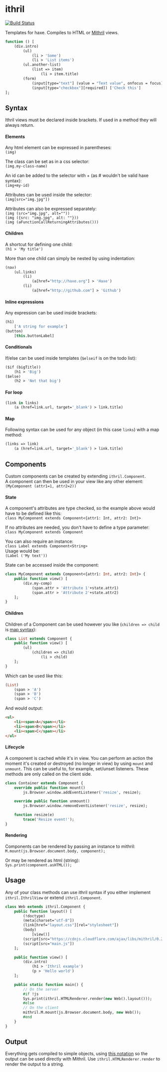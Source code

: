 # ithril

[![Build Status](https://travis-ci.org/benmerckx/ithril.svg?branch=master)](https://travis-ci.org/benmerckx/ithril)

Templates for haxe. Compiles to HTML or [Mithril](https://github.com/ciscoheat/mithril-hx) views.

```haxe
function () [
	(div.intro)
		(ul)
			(li > 'Some')
			(li > 'List items')
		(ul.another-list)
			(list => item)
				(li > item.title)
		(form)
			(input[type="text"] (value = "Text value", onfocus = focus))
			(input[type="checkbox"][required]) ['Check this']
];
```

## Syntax

Ithril views must be declared inside brackets. If used in a method they will always return.

#### Elements

Any html element can be expressed in parentheses:  
`(img)`

The class can be set as in a css selector:  
`(img.my-class-name)`

An id can be added to the selector with + (as # wouldn't be valid haxe syntax):  
`(img+my-id)`

Attributes can be used inside the selector:  
`(img[src="img.jpg"])`

Attributes can also be expressed separately:  
`(img (src="img.jpg", alt=""))`  
`(img ({src: "img.jpg", alt: ""}))`  
`(img (aFunctionCallReturningAttributes()))`

#### Children

A shortcut for defining one child:  
`(h1 > 'My title')`

More than one child can simply be nested by using indentation:

```haxe
(nav)
	(ul.links)
		(li)
			(a[href="http://haxe.org"] > 'Haxe')
		(li)
			(a[href="http://github.com"] > 'Github')
```

#### Inline expressions

Any expression can be used inside brackets:
```haxe
(h1)
	['A string for example']
(button)
	[this.buttonLabel]
```

#### Conditionals

If/else can be used inside templates (`$elseif` is on the todo list):
```haxe
($if (bigTitle))
	(h1 > 'Big')
($else)
	(h2 > 'Not that big')
```

#### For loop

```haxe
(link in links)
	(a (href=link.url, target='_blank') > link.title)
```

#### Map

Following syntax can be used for any object (in this case `links`) with a map method:
```haxe
(links => link)
	(a (href=link.url, target='_blank') > link.title)
```

## Components

Custom components can be created by extending `ithril.Component`.  
A component can then be used in your view like any other element:  
`(MyComponent (attr1=1, attr2=2))`

#### State

A component's attributes are type checked, so the example above would have to be defined like this:  
`class MyComponent extends Component<{attr1: Int, attr2: Int}>`

If no attributes are needed, you don't have to define a type parameter:  
`class MyComponent extends Component`

You can also require an instance:  
`class Label extends Component<String>`  
Usage would be:  
`(Label ('My text'))`

State can be accessed inside the component:
```haxe
class MyComponent extends Component<{attr1: Int, attr2: Int}> {
	public function view() [
		(div.my-comp)
			(span.attr > 'Attribute 1'+state.attr1)
			(span.attr > 'Attribute 2'+state.attr2)
	];
}
```

#### Children

Children of a Component can be used however you like (`children => child` is [map syntax](#map)):
```haxe
class List extends Component {
	public function view() [
		(ul)
			(children => child)
				(li > child)
	];
}
```

Which can be used like this:
```haxe
(List)
	(span > 'A')
	(span > 'B')
	(span > 'C')
```

And would output:
```html
<ul>
	<li><span>A</span></li>
	<li><span>B</span></li>
	<li><span>C</span></li>
</ul>
```

#### Lifecycle

A component is cached while it's in view. You can perform an action the moment it's created or destroyed (no longer in view) by using `mount` and `unmount`. This can be useful to, for example, set/unset listeners. These methods are only called on the client side.

```haxe
class Container extends Component {
	override public function mount()
		js.Browser.window.addEventListener('resize', resize);

	override public function unmount()
		js.Browser.window.removeEventListener('resize', resize);

	function resize(e)
		trace('Resize event!');
}
```

#### Rendering

Components can be rendered by passing an instance to mithril:  
`M.mount(js.Browser.document.body, component);`

Or may be rendered as html (string):  
`Sys.print(component.asHTML());`

## Usage

Any of your class methods can use ithril syntax if you either implement `ithril.IthrilView` or extend `ithril.Component`.

```haxe
class Web extends ithril.Component {
	public function layout() [
		(!doctype)
		(meta[charset="utf-8"])
		(link[href="layout.css"][rel="stylesheet"])
		(body)
			[view()]
		(script[src="https://cdnjs.cloudflare.com/ajax/libs/mithril/0.2.0/mithril.min.js"])
		(script[src="main.js"])
	];

	public function view() [
		(div.intro)
			(h1 > 'Ithril example')
			(p > 'Hello world')
	];

	public static function main() {
		// On the server
		#if !js
		Sys.print(ithril.HTMLRenderer.render(new Web().layout()));
		#else
		// On the client
		mithril.M.mount(js.Browser.document.body, new Web());
		#end
	}
}
```

## Output

Everything gets compiled to simple objects, using [this notation](http://lhorie.github.io/mithril/optimizing-performance.html#compiling-templates) so the output can be used directly with Mithril. Use `ithril.HTMLRenderer.render` to render the output to a string.
